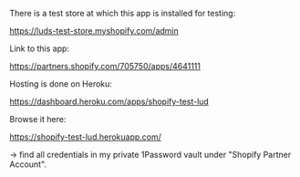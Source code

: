 There is a test store at which this app is installed for testing:

https://luds-test-store.myshopify.com/admin

Link to this app:

https://partners.shopify.com/705750/apps/4641111

Hosting is done on Heroku:

https://dashboard.heroku.com/apps/shopify-test-lud

Browse it here:

https://shopify-test-lud.herokuapp.com/

-> find all credentials in my private 1Password vault under "Shopify Partner Account".
